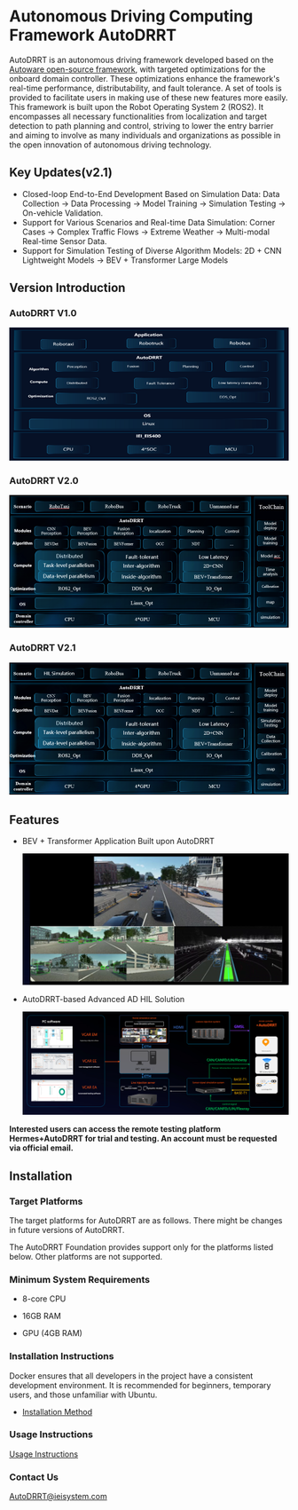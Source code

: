 # Autonomous Driving Computing Framework AutoDRRT
AutoDRRT is an autonomous driving framework developed based on the [Autoware open-source framework](https://github.com/autowarefoundation/autoware/tree/main), with targeted optimizations for the onboard domain controller. These optimizations enhance the framework's real-time performance, distributability, and fault tolerance. A set of tools is provided to facilitate users in making use of these new features more easily. This framework is built upon the Robot Operating System 2 (ROS2). It encompasses all necessary functionalities from localization and target detection to path planning and control, striving to lower the entry barrier and aiming to involve as many individuals and organizations as possible in the open innovation of autonomous driving technology.

## Key Updates(v2.1)

- Closed-loop End-to-End Development Based on Simulation Data: Data Collection → Data Processing → Model Training → Simulation Testing → On-vehicle Validation.
- Support for Various Scenarios and Real-time Data Simulation: Corner Cases → Complex Traffic Flows → Extreme Weather → Multi-modal Real-time Sensor Data.
- Support for Simulation Testing of Diverse Algorithm Models: 2D + CNN Lightweight Models → BEV + Transformer Large Models 

## Version Introduction

### AutoDRRT V1.0
<p style="text-align: center;">
  <img src="./docs/imgs/1.0.png" alt="avatar">
  </p>

### AutoDRRT V2.0
<p style="text-align: center;">
  <img src="./docs/imgs/2.0.png" alt="avatar">
  </p>

### AutoDRRT V2.1
<p style="text-align: center;">
  <img src="./docs/imgs/2.1.png" alt="avatar">
  </p>

## Features

- BEV + Transformer Application Built upon AutoDRRT
  <p style="text-align: center;">
  <img src="./docs/imgs/bev_sim.png" alt="avatar" width="1050">
  </p>

- AutoDRRT-based Advanced AD HIL Solution
  <p style="text-align: center;">
  <img src="./docs/imgs/sim_arc.png" alt="avatar" width="1050">
  </p>

**Interested users can access the remote testing platform Hermes+AutoDRRT for trial and testing. An account must be requested via official email.**

## Installation

### Target Platforms

The target platforms for AutoDRRT are as follows. There might be changes in future versions of AutoDRRT.

The AutoDRRT Foundation provides support only for the platforms listed below. Other platforms are not supported.

### Minimum System Requirements

- 8-core CPU

- 16GB RAM

- GPU (4GB RAM)

### Installation Instructions

 Docker ensures that all developers in the project have a consistent development environment. It is recommended for beginners, temporary users, and those unfamiliar with Ubuntu.

- [Installation Method](./docs/en/docker_Installation.md)


### Usage Instructions

[Usage Instructions](./docs/en/tutorials.md)

### Contact Us
[AutoDRRT@ieisystem.com](AutoDRRT@ieisystem.com)
